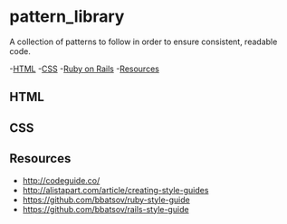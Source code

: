 pattern_library
===============

A collection of patterns to follow in order to ensure consistent, readable code.

-[HTML](#HTML)
-[CSS](#CSS)
-[Ruby on Rails](#ruby-on-rails)
-[Resources](#resources)

## HTML

## CSS

## Resources

  * <http://codeguide.co/>
  * <http://alistapart.com/article/creating-style-guides>
  * <https://github.com/bbatsov/ruby-style-guide>
  * <https://github.com/bbatsov/rails-style-guide>
